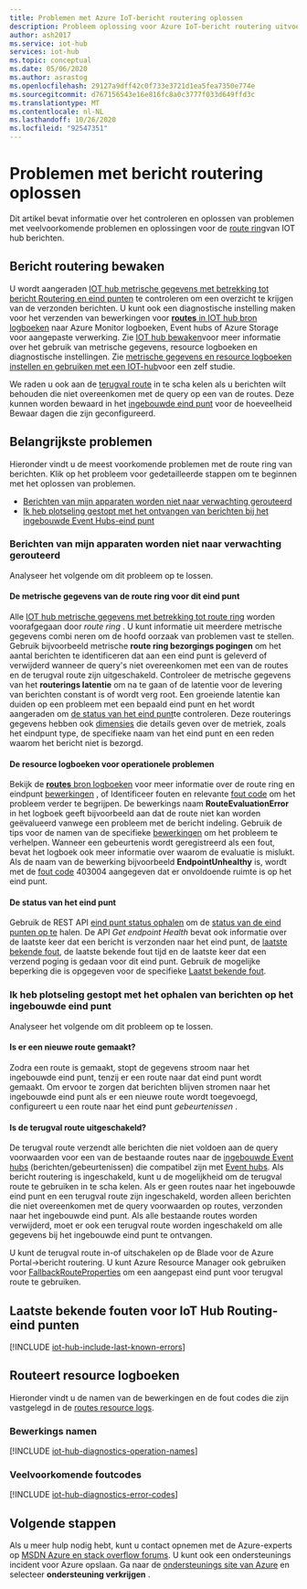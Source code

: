 ```yaml
---
title: Problemen met Azure IoT-bericht routering oplossen
description: Probleem oplossing voor Azure IoT-bericht routering uitvoeren
author: ash2017
ms.service: iot-hub
services: iot-hub
ms.topic: conceptual
ms.date: 05/06/2020
ms.author: asrastog
ms.openlocfilehash: 29127a9dff42c0f733e3721d1ea5fea7350e774e
ms.sourcegitcommit: d767156543e16e816fc8a0c3777f033d649ffd3c
ms.translationtype: MT
ms.contentlocale: nl-NL
ms.lasthandoff: 10/26/2020
ms.locfileid: "92547351"
---
```

# <a name="troubleshooting-message-routing"></a>Problemen met bericht routering oplossen

Dit artikel bevat informatie over het controleren en oplossen van problemen met veelvoorkomende problemen en oplossingen voor de [route ring](iot-hub-devguide-messages-d2c.md)van IOT hub berichten.

## <a name="monitoring-message-routing"></a>Bericht routering bewaken

U wordt aangeraden [IOT hub metrische gegevens met betrekking tot bericht Routering en eind punten](monitor-iot-hub-reference.md#routing-metrics) te controleren om een overzicht te krijgen van de verzonden berichten. U kunt ook een diagnostische instelling maken voor het verzenden van bewerkingen voor [ **routes** in IOT hub bron logboeken](monitor-iot-hub-reference.md#routes) naar Azure Monitor logboeken, Event hubs of Azure Storage voor aangepaste verwerking. Zie [IOT hub bewaken](monitor-iot-hub.md)voor meer informatie over het gebruik van metrische gegevens, resource logboeken en diagnostische instellingen. Zie [metrische gegevens en resource logboeken instellen en gebruiken met een IOT-hub](tutorial-use-metrics-and-diags.md)voor een zelf studie.

We raden u ook aan de [terugval route](iot-hub-devguide-messages-d2c.md#fallback-route) in te scha kelen als u berichten wilt behouden die niet overeenkomen met de query op een van de routes. Deze kunnen worden bewaard in het [ingebouwde eind punt](iot-hub-devguide-messages-read-builtin.md) voor de hoeveelheid Bewaar dagen die zijn geconfigureerd.

## <a name="top-issues"></a>Belangrijkste problemen

Hieronder vindt u de meest voorkomende problemen met de route ring van berichten. Klik op het probleem voor gedetailleerde stappen om te beginnen met het oplossen van problemen.

* [Berichten van mijn apparaten worden niet naar verwachting gerouteerd](#messages-from-my-devices-are-not-being-routed-as-expected)
* [Ik heb plotseling gestopt met het ontvangen van berichten bij het ingebouwde Event Hubs-eind punt](#i-suddenly-stopped-getting-messages-at-the-built-in-endpoint)

### <a name="messages-from-my-devices-are-not-being-routed-as-expected"></a>Berichten van mijn apparaten worden niet naar verwachting gerouteerd

Analyseer het volgende om dit probleem op te lossen.

#### <a name="the-routing-metrics-for-this-endpoint"></a>De metrische gegevens van de route ring voor dit eind punt

Alle [IOT hub metrische gegevens met betrekking tot route ring](monitor-iot-hub-reference.md#routing-metrics) worden voorafgegaan door *route ring* . U kunt informatie uit meerdere metrische gegevens combi neren om de hoofd oorzaak van problemen vast te stellen. Gebruik bijvoorbeeld metrische **route ring bezorgings pogingen** om het aantal berichten te identificeren dat aan een eind punt is geleverd of verwijderd wanneer de query's niet overeenkomen met een van de routes en de terugval route zijn uitgeschakeld. Controleer de metrische gegevens van het **routerings latentie** om na te gaan of de latentie voor de levering van berichten constant is of wordt verg root. Een groeiende latentie kan duiden op een probleem met een bepaald eind punt en het wordt aangeraden om [de status van het eind punt](#the-health-of-the-endpoint)te controleren. Deze routerings gegevens hebben ook [dimensies](monitor-iot-hub-reference.md#metric-dimensions) die details geven over de metriek, zoals het eindpunt type, de specifieke naam van het eind punt en een reden waarom het bericht niet is bezorgd.

#### <a name="the-resource-logs-for-any-operational-issues"></a>De resource logboeken voor operationele problemen

Bekijk de [ **routes** bron logboeken](monitor-iot-hub-reference.md#routes) voor meer informatie over de route ring en eindpunt [bewerkingen](#operation-names) , of Identificeer fouten en relevante [fout code](#common-error-codes) om het probleem verder te begrijpen. De bewerkings naam **RouteEvaluationError** in het logboek geeft bijvoorbeeld aan dat de route niet kan worden geëvalueerd vanwege een probleem met de bericht indeling. Gebruik de tips voor de namen van de specifieke [bewerkingen](#operation-names) om het probleem te verhelpen. Wanneer een gebeurtenis wordt geregistreerd als een fout, bevat het logboek ook meer informatie over waarom de evaluatie is mislukt. Als de naam van de bewerking bijvoorbeeld **EndpointUnhealthy** is, wordt met de [fout code](#common-error-codes) 403004 aangegeven dat er onvoldoende ruimte is op het eind punt.

#### <a name="the-health-of-the-endpoint"></a>De status van het eind punt

Gebruik de REST API [eind punt status ophalen](/rest/api/iothub/iothubresource/getendpointhealth#iothubresource_getendpointhealth) om de [status van de eind punten op te](iot-hub-devguide-endpoints.md#custom-endpoints) halen. De API *Get endpoint Health* bevat ook informatie over de laatste keer dat een bericht is verzonden naar het eind punt, de [laatste bekende fout](#last-known-errors-for-iot-hub-routing-endpoints), de laatste bekende fout tijd en de laatste keer dat een verzend poging is gedaan voor dit eind punt. Gebruik de mogelijke beperking die is opgegeven voor de specifieke [Laatst bekende fout](#last-known-errors-for-iot-hub-routing-endpoints).

### <a name="i-suddenly-stopped-getting-messages-at-the-built-in-endpoint"></a>Ik heb plotseling gestopt met het ophalen van berichten op het ingebouwde eind punt

Analyseer het volgende om dit probleem op te lossen.

#### <a name="was-a-new-route-created"></a>Is er een nieuwe route gemaakt?

Zodra een route is gemaakt, stopt de gegevens stroom naar het ingebouwde eind punt, tenzij er een route naar dat eind punt wordt gemaakt. Om ervoor te zorgen dat berichten blijven stromen naar het ingebouwde eind punt als er een nieuwe route wordt toegevoegd, configureert u een route naar het eind punt *gebeurtenissen* . 

#### <a name="was-the-fallback-route-disabled"></a>Is de terugval route uitgeschakeld?

De terugval route verzendt alle berichten die niet voldoen aan de query voorwaarden voor een van de bestaande routes naar de [ingebouwde Event hubs](iot-hub-devguide-messages-read-builtin.md) (berichten/gebeurtenissen) die compatibel zijn met [Event hubs](../event-hubs/index.yml). Als bericht routering is ingeschakeld, kunt u de mogelijkheid om de terugval route te gebruiken in te scha kelen. Als er geen routes naar het ingebouwde eind punt en een terugval route zijn ingeschakeld, worden alleen berichten die niet overeenkomen met de query voorwaarden op routes, verzonden naar het ingebouwde eind punt. Als alle bestaande routes worden verwijderd, moet er ook een terugval route worden ingeschakeld om alle gegevens bij het ingebouwde eind punt te ontvangen.

U kunt de terugval route in-of uitschakelen op de Blade voor de Azure Portal->bericht routering. U kunt Azure Resource Manager ook gebruiken voor [FallbackRouteProperties](/rest/api/iothub/iothubresource/createorupdate#fallbackrouteproperties) om een aangepast eind punt voor terugval route te gebruiken.

## <a name="last-known-errors-for-iot-hub-routing-endpoints"></a>Laatste bekende fouten voor IoT Hub Routing-eind punten

<a id="last-known-errors"></a>
[!INCLUDE [iot-hub-include-last-known-errors](../../includes/iot-hub-include-last-known-errors.md)]

## <a name="routes-resource-logs"></a>Routeert resource logboeken

Hieronder vindt u de namen van de bewerkingen en de fout codes die zijn vastgelegd in de [routes resource logs](monitor-iot-hub-reference.md#routes).

<a id="diagnostics-operation-names"></a>
### <a name="operation-names"></a>Bewerkings namen

[!INCLUDE [iot-hub-diagnostics-operation-names](../../includes/iot-hub-diagnostics-operation-names.md)]

<a id="diagnostics-error-codes"></a>
### <a name="common-error-codes"></a>Veelvoorkomende foutcodes

[!INCLUDE [iot-hub-diagnostics-error-codes](../../includes/iot-hub-diagnostics-error-codes.md)]

## <a name="next-steps"></a>Volgende stappen

Als u meer hulp nodig hebt, kunt u contact opnemen met de Azure-experts op [MSDN Azure en stack overflow forums](https://azure.microsoft.com/support/forums/). U kunt ook een ondersteunings incident voor Azure opslaan. Ga naar de [ondersteunings site van Azure](https://azure.microsoft.com/support/options/) en selecteer **ondersteuning verkrijgen** .